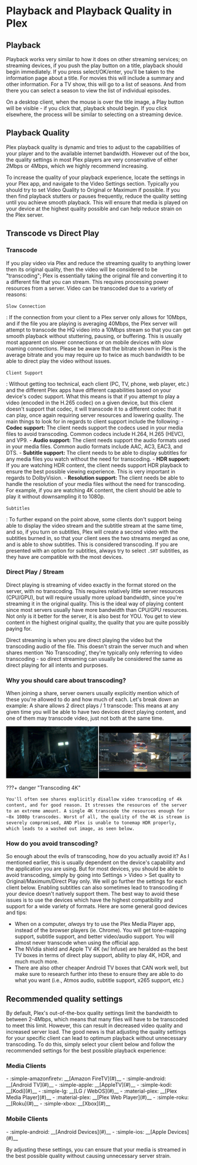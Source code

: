 # Playback and Playback Quality in Plex

## Playback

Playback works very similar to how it does on other streaming services; on streaming devices, if you push the play button on a title, playback should begin immediately. If you press select/OK/enter, you'll be taken to the information page about a title. For movies this will include a summary and other information. For a TV show, this will go to a list of seasons. And from there you can select a season to view the list of individual episodes.

On a desktop client, when the mouse is over the title image, a Play button will be visible - if you click that, playback should begin. If you click elsewhere, the process will be similar to selecting on a streaming device.

## Playback Quality

Plex playback quality is dynamic and tries to adjust to the capabilities of your player and to the available internet bandwidth. However out of the box, the quality settings in most Plex players are very conservative of either 2Mbps or 4Mbps, which we highly recommend increasing.

To increase the quality of your playback experience, locate the settings in your Plex app, and navigate to the Video Settings section. Typically you should try to set Video Quality to Original or Maximum if possible. If you then find playback stutters or pauses frequently, reduce the quality setting until you achieve smooth playback. This will ensure that media is played on your device at the highest quality possible and can help reduce strain on the Plex server.

## Transcode vs Direct Play

### Transcode

If you play video via Plex and reduce the streaming quality to anything lower then its original quality, then the video will be considered to be "transcoding"; Plex is essentially taking the original file and converting it to a different file that you can stream. This requires processing power resources from a server. Video can be transcoded due to a variety of reasons:

`Slow Connection`

:   If the connection from your client to a Plex server only allows for 10Mbps, and if the file you are playing is averaging 40Mbps, the Plex server will attempt to transcode the HQ video into a 10Mbps stream so that you can get smooth playback without stuttering, pausing, or buffering. This is usually most apparent on slower connections or on mobile devices with slow roaming connections. Please be aware that the bitrate shown in Plex is the average bitrate and you may require up to twice as much bandwidth to be able to direct play the video without issues.

`Client Support`

:   Without getting too technical, each client (PC, TV, phone, web player, etc.) and the different Plex apps have different capabilities based on your device's codec support. What this means is that if you attempt to play a video (encoded in the H.265 codec) on a given device, but this client doesn't support that codec, it will transcode it to a different codec that it can play, once again requiring server resources and lowering quality. The main things to look for in regards to client support include the following:
    - **Codec support:** The client needs support the codecs used in your media files to avoid transcoding. Common codecs include H.264, H.265 (HEVC), and VP9.
    - **Audio support:** The client needs support the audio formats used in your media files. Common audio formats include AAC, AC3, EAC3, and DTS.
    - **Subtitle support:** The client needs to be able to display subtitles for any media files you watch without the need for transcoding.
    - **HDR support:** If you are watching HDR content, the client needs support HDR playback to ensure the best possible viewing experience. This is very important in regards to DolbyVision.
    - **Resolution support:** The client needs be able to handle the resolution of your media files without the need for transcoding. For example, if you are watching 4K content, the client should be able to play it without downsampling it to 1080p.

`Subtitles`

:   To further expand on the point above, some clients don't support being able to display the video stream and the subtitle stream at the same time, and so, if you turn on subtitles, Plex will create a second video with the subtitles burned in, so that your client sees the two streams merged as one, and is able to show subtitles. This is considered transcoding. If you are presented with an option for subtitles, always try to select `.SRT` subtitles, as they have are compatible with the most devices.

### Direct Play / Stream

Direct playing is streaming of video exactly in the format stored on the server, with no transcoding. This requires relatively little server resources (CPU/GPU), but will require usually more upload bandwidth, since you're streaming it in the original quality. This is the ideal way of playing content since most servers usually have more bandwidth than CPU/GPU resources. Not only is it better for the server, it is also best for YOU. You get to view content in the highest original quality, the quality that you are quite possibly paying for.

Direct streaming is when you are direct playing the video but the transcoding audio of the file. This doesn't strain the server much and when shares mention 'No Transcoding', they're typically only referring to video transcoding - so direct streaming can usually be considered the same as direct playing for all intents and purposes.

### Why you should care about transcoding?

When joining a share, server owners usually explicitly mention which of these you're allowed to do and how much of each. Let's break down an example: A share allows 2 direct plays / 1 transcode: This means at any given time you will be able to have two devices direct playing content, and one of them may transcode video, just not both at the same time.

[![Direct Play vs Transcode](../media/quality-vs-quantity.png "Direct play vs Transcode")](https://docs.blackbeard.media/media/direct-play-vs-transcode.png)

???+ danger "Transcoding 4K"

    You'll often see shares explicitly disallow video transcoding of 4k content, and for good reason. It stresses the resources of the server to an extreme amount. A single 4K transcode the resources enough for ~8x 1080p transcodes. Worst of all, the quality of the 4K is stream is severely compromised, AND Plex is unable to tonemap HDR properly, which leads to a washed out image, as seen below.

### How do you avoid transcoding?

So enough about the evils of transcoding, how do you actually avoid it? As I mentioned earlier, this is usually dependent on the device's capability and the application you are using. But for most devices, you should be able to avoid transcoding, simply by going into Settings > Video > Set quality to Original/Maximum/Direct Play only. We will go further the settings for each client below. Enabling subtitles can also sometimes lead to transcoding if your device doesn't natively support them. The best way to avoid these issues is to use the devices which have the highest compatibility and support for a wide variety of formats. Here are some general good devices and tips:

- When on a computer, *always* try to use the Plex Media Player app, instead of the browser players (ie. Chrome). You will get tone-mapping support, subtitle support, and better video/audio support. You will almost never transcode when using the official app.
- The NVidia shield and Apple TV 4K (w/ Infuse) are heralded as the best TV boxes in terms of direct play support, ability to play 4K, HDR, and much much more.
- There are also other cheaper Android TV boxes that CAN work well, but make sure to research further into these to ensure they are able to do what you want (i.e., Atmos audio, subtitle support, x265 support, etc.)

## Recommended quality settings

By default, Plex's out-of-the-box quality settings limit the bandwidth to between 2-4Mbps, which means that many files will have to be transcoded to meet this limit. However, this can result in decreased video quality and increased server load. The good news is that adjusting the quality settings for your specific client can lead to optimum playback without unnecessary transcoding. To do this, simply select your client below and follow the recommended settings for the best possible playback experience:

### Media Clients
<div class="grid cards" markdown>
- :simple-amazonfiretv: __[Amazon FireTV](#)__
- :simple-android: __[Android TV](#)__
- :simple-apple: __[AppleTV](#)__
- :simple-kodi: __[Kodi](#)__
- :simple-lg: __[LG / WebOS](#)__
- :material-plex: __[Plex Media Player](#)__
- :material-plex: __[Plex Web Player](#)__
- :simple-roku: __[Roku](#)__
- :simple-xbox: __[Xbox](#)__
</div>

### Mobile Clients
<div class="grid cards" markdown>
- :simple-android: __[Android Devices](#)__
- :simple-ios: __[Apple Devices](#)__
</div>

By adjusting these settings, you can ensure that your media is streamed in the best possible quality without causing unnecessary server strain.
